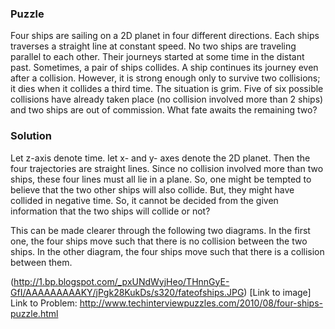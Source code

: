 ### Puzzle 

Four ships are sailing on a 2D planet in four different directions. Each ships traverses a straight line at constant speed. No two ships are traveling parallel to each other. Their journeys started at some time in the distant past. Sometimes, a pair of ships collides. A ship continues its journey even after a collision. However, it is strong enough only to survive two collisions; it dies when it collides a third time. The situation is grim. Five of six possible collisions have already taken place (no collision involved more than 2 ships) and two ships are out of commission. What fate awaits the remaining two?

### Solution 

Let z-axis denote time. let x- and y- axes denote the 2D planet. Then the four trajectories are straight lines. Since no collision involved more than two ships, these four lines must all lie in a plane. So, one might be tempted to believe that the two other ships will also collide. But, they might have collided in negative time. So, it cannot be decided from the given information that the two ships will collide or not?

This can be made clearer through the following two diagrams. In the first one, the four ships move such that there is no collision between the two ships. In the other diagram, the four ships move such that there is a collision between them.


(http://1.bp.blogspot.com/_pxUNdWyjHeo/THnnGyE-GfI/AAAAAAAAAKY/jPgk28KukDs/s320/fateofships.JPG) [Link to image]
Link to Problem: 
http://www.techinterviewpuzzles.com/2010/08/four-ships-puzzle.html

